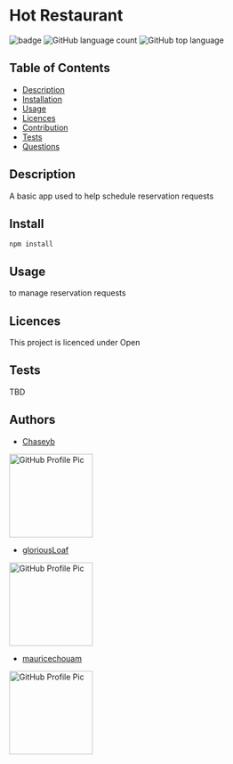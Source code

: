 # Hot Restaurant
  ![badge](https://img.shields.io/badge/License-Open-blue.svg)
  ![GitHub language count](https://img.shields.io/github/languages/count/chaseyb/hot-restaurant)
![GitHub top language](https://img.shields.io/github/languages/top/chaseyb/hot-restaurant)

  ## Table of Contents
  - [Description](#description)
  - [Installation](#install)
  - [Usage](#usage)
  - [Licences](#licences)
  - [Contribution](#contribution)
  - [Tests](#tests)
  - [Questions](#questions)
    
  ## Description
  A basic app used to help schedule reservation requests

  ## Install
  ```
  npm install
  ```
          
  ## Usage
  to manage reservation requests
          
  ## Licences 
  This project is licenced under Open
          
  ##  Tests
  TBD

  ## Authors 
  
  * [Chaseyb](https://github.com/Chaseyb)
  <img src="https://github.com/Chaseyb.png" alt="GitHub Profile Pic" width="150" height="150">
  
  * [gloriousLoaf](https://github.com/gloriousLoaf)
   <img src="https://github.com/gloriousLoaf.png" alt="GitHub Profile Pic" width="150" height="150">
  
  * [mauricechouam](https://github.com/mauricechouam)
  <img src="https://github.com/mauricechouam.png" alt="GitHub Profile Pic" width="150" height="150">
  
